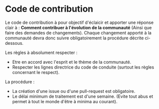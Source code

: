 # Code de contribution

Le code de contribution à pour objectif d'éclaicir et apporter une réponse clair à : **Comment contribuer à l'évolution de la communauté** 
(Ainsi que faire des demandes de changements). Chaque changement apporté à la communauté devra donc suivre obligatoirement la procédure décrite ci-dessous. 

Les règles à absolument respecter : 

- Etre en accord avec l'esprit et le thème de la communauté.
- Respecter les lignes directrice du code de conduite (surtout les règles concernant le respect). 

La procédure : 

- La création d'une issue ou d'une pull-request est obligatoire. 
- Le délai minimum de traitement est d'une semaine. (Evite tout abus et permet à tout le monde d'être à minima au courant).
